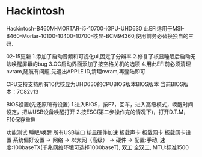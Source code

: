 # Hackintosh
Hackintosh-B460M-MORTAR-i5-10700-iGPU-UHD630
此EFI适用于MSI-B460-Mortar-10100-10400-10700-核显-BCM94360,使用前务必替换独自的三码.

02-15更新
1.添加了启动音频和可视化ui,固定了分辨率
2.修复了核显睡眠后启动无法唤醒屏幕的bug
3.OC启动界面添加了按空格关机的选项
4.用此EFI前必须清理nvram,随航有问题,先退出APPLE ID,清理nvram,再登陆即可

CPU支持支持所有10代核显为UHD630的CPUBIOS版本BIOS版本
当前BIOS版本：7C82v13

BIOS设置(先还原所有设置)
1.进入BIOS，按F7，回车，进入高级模式，唤醒时间设定，把从USB设备唤醒打开
2.按ESC(第二步操作完的情况下)，打开D.T.M，F10保存重启

功能测试
睡眠/唤醒
所有USB端口
核显硬件加速
板载声卡
板载网卡
板载网卡设置
系统偏好设置 -> 网络 -> 以太网（高级） -> 硬件 -> 配置:手动, 速度:100baseTX(千兆网络环境可选择1000baseT), 双工:全双工, MTU:标准1500
